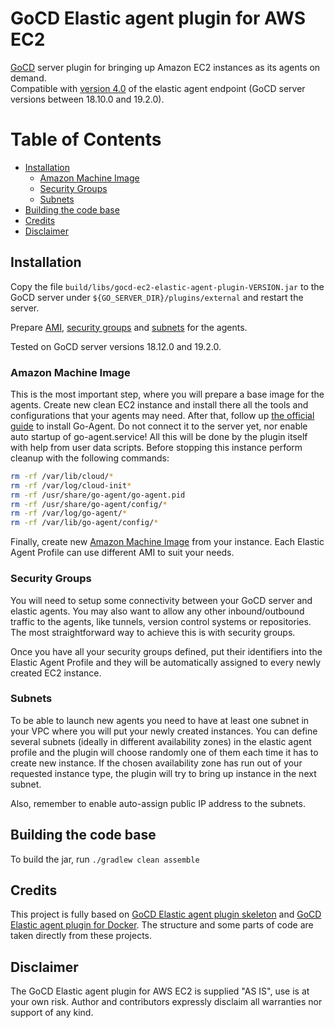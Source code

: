 # GoCD Elastic agent plugin for AWS EC2

[GoCD](https://www.gocd.org) server plugin for bringing up Amazon EC2 instances as its agents on demand.  
Compatible with [version 4.0](https://plugin-api.gocd.org/18.10.0/elastic-agents/) of the elastic agent endpoint (GoCD server versions between 18.10.0 and 19.2.0).

Table of Contents
=================

  * [Installation](#installation)
    * [Amazon Machine Image](#amazon-machine-image)
    * [Security Groups](#security-groups)
    * [Subnets](#subnets)
  * [Building the code base](#building-the-code-base)
  * [Credits](#credits)
  * [Disclaimer](#disclaimer)

## Installation

Copy the file `build/libs/gocd-ec2-elastic-agent-plugin-VERSION.jar` to the GoCD server under `${GO_SERVER_DIR}/plugins/external`
and restart the server.

Prepare [AMI](#amazon-machine-image), [security groups](#security-groups) and [subnets](#subnets) for the agents.

Tested on GoCD server versions 18.12.0 and 19.2.0.

### Amazon Machine Image

This is the most important step, where you will prepare a base image for the agents. 
Create new clean EC2 instance and install there all the tools and configurations that your agents may need. 
After that, follow up [the official guide](https://docs.gocd.org/current/installation/install/agent/linux.html) to install Go-Agent. Do not connect it to the 
server yet, nor enable auto startup of go-agent.service! All this will be done by the plugin itself with help from user data scripts.
Before stopping this instance perform cleanup with the following commands:
```bash
rm -rf /var/lib/cloud/*
rm -rf /var/log/cloud-init*
rm -rf /usr/share/go-agent/go-agent.pid
rm -rf /usr/share/go-agent/config/*
rm -rf /var/log/go-agent/*
rm -rf /var/lib/go-agent/config/*
```
Finally, create new [Amazon Machine Image](https://docs.aws.amazon.com/AWSEC2/latest/UserGuide/AMIs.html) from your instance. Each Elastic Agent Profile can use
different AMI to suit your needs.

### Security Groups

You will need to setup some connectivity between your GoCD server and elastic agents. You may also want to allow any other inbound/outbound traffic to the
agents, like tunnels, version control systems or repositories. The most straightforward way to achieve this is with security groups.

Once you have all your security groups defined, put their identifiers into the Elastic Agent Profile and they will be automatically assigned to every newly
created EC2 instance.

### Subnets

To be able to launch new agents you need to have at least one subnet in your VPC where you will put your newly created instances. You can define several
subnets (ideally in different availability zones) in the elastic agent profile and the plugin will choose randomly one of them each time it has to create new
instance. If the chosen availability zone has run out of your requested instance type, the plugin will try to bring up instance in the next subnet.

Also, remember to enable auto-assign public IP address to the subnets.

## Building the code base

To build the jar, run `./gradlew clean assemble`

## Credits

This project is fully based on [GoCD Elastic agent plugin skeleton](https://github.com/gocd-contrib/elastic-agent-skeleton-plugin) and
[GoCD Elastic agent plugin for Docker](https://github.com/gocd-contrib/docker-elastic-agents). The structure and some parts of code are taken directly from
these projects.

## Disclaimer

The GoCD Elastic agent plugin for AWS EC2 is supplied "AS IS", use is at your own risk. Author and contributors expressly disclaim all warranties nor support of
any kind.


